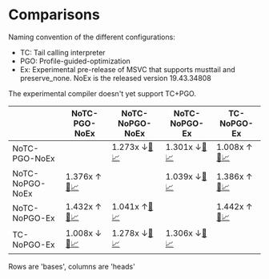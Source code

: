 # Comparisons

Naming convention of the different configurations:

- TC: Tail calling interpreter
- PGO: Profile-guided-optimization
- Ex: Experimental pre-release of MSVC that supports musttail and preserve_none.  NoEx is the released version 19.43.34808


The experimental compiler doesn't yet support TC+PGO.


|  | NoTC-PGO-NoEx | NoTC-NoPGO-NoEx | NoTC-NoPGO-Ex | TC-NoPGO-Ex |
| -- | -- | -- | -- | -- |
| NoTC-PGO-NoEx |  | 1.273x ↓[📄](NoTC-NoPGO-NoEx-vs-NoTC-PGO-NoEx.md)[📈](NoTC-NoPGO-NoEx-vs-NoTC-PGO-NoEx.svg) | 1.301x ↓[📄](NoTC-NoPGO-Ex-vs-NoTC-PGO-NoEx.md)[📈](NoTC-NoPGO-Ex-vs-NoTC-PGO-NoEx.svg) | 1.008x ↑[📄](TC-NoPGO-Ex-vs-NoTC-PGO-NoEx.md)[📈](TC-NoPGO-Ex-vs-NoTC-PGO-NoEx.svg) |
| NoTC-NoPGO-NoEx | 1.376x ↑[📄](NoTC-PGO-NoEx-vs-NoTC-NoPGO-NoEx.md)[📈](NoTC-PGO-NoEx-vs-NoTC-NoPGO-NoEx.svg) |  | 1.039x ↓[📄](NoTC-NoPGO-Ex-vs-NoTC-NoPGO-NoEx.md)[📈](NoTC-NoPGO-Ex-vs-NoTC-NoPGO-NoEx.svg) | 1.386x ↑[📄](TC-NoPGO-Ex-vs-NoTC-NoPGO-NoEx.md)[📈](TC-NoPGO-Ex-vs-NoTC-NoPGO-NoEx.svg) |
| NoTC-NoPGO-Ex | 1.432x ↑[📄](NoTC-PGO-NoEx-vs-NoTC-NoPGO-Ex.md)[📈](NoTC-PGO-NoEx-vs-NoTC-NoPGO-Ex.svg) | 1.041x ↑[📄](NoTC-NoPGO-NoEx-vs-NoTC-NoPGO-Ex.md)[📈](NoTC-NoPGO-NoEx-vs-NoTC-NoPGO-Ex.svg) |  | 1.442x ↑[📄](TC-NoPGO-Ex-vs-NoTC-NoPGO-Ex.md)[📈](TC-NoPGO-Ex-vs-NoTC-NoPGO-Ex.svg) |
| TC-NoPGO-Ex | 1.008x ↓[📄](NoTC-PGO-NoEx-vs-TC-NoPGO-Ex.md)[📈](NoTC-PGO-NoEx-vs-TC-NoPGO-Ex.svg) | 1.278x ↓[📄](NoTC-NoPGO-NoEx-vs-TC-NoPGO-Ex.md)[📈](NoTC-NoPGO-NoEx-vs-TC-NoPGO-Ex.svg) | 1.306x ↓[📄](NoTC-NoPGO-Ex-vs-TC-NoPGO-Ex.md)[📈](NoTC-NoPGO-Ex-vs-TC-NoPGO-Ex.svg) |  |


Rows are 'bases', columns are 'heads'

